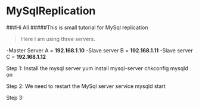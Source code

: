 # MySqlReplication

###Hi All 
#####This is small tutorial for MySql replication

>Here I am using three servers.

-Master Server A = **192.168.1.10**
-Slave server B = **192.168.1.11**
-Slave server C = **192.168.1.12**


Step 1: Install the mysql server
  yum install mysql-server
  chkconfig mysqld on

Step 2: We need to restart the MySql server
  service mysqld start

Step 3:
